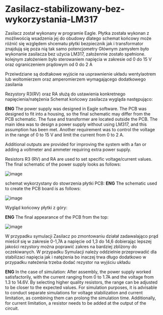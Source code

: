 # Zasilacz-stabilizowany-bez-wykorzystania-LM317
Zasilacz został wykonany w programie Eagle.
Płytka została wykonan z możliwością wsadzenia jej do obudowy dlatego schemat końcowy może różnić się względem shcematu płytki
bezpiecznik jak i transformator znajdują się poza nią tak samo potencjometry
Głównym zamysłem było wykonanie zasilacza bez użycia LM317, założennie zostało spełnione.
kolejnym założeniem było sterowaniem napięcia w zakresie od 0 do 15 V oraz ograniczeniem prądowym od 0 do 2 A 

Przeiwdziane są dodtakowe wyjście na usprawnienie układu wentylaotrem lub woltomierzem oraz amperomierzem wymagającego dodatkowego zasilania

Rezystory R3(RV) oraz RA służą do ustawienia konkretnego napięcienia/natężenia
Schemat końcowy zasilacza wygląda następująco:

**ENG**
The power supply was designed in Eagle software. The PCB was designed to fit into a housing, so the final schematic may differ from the PCB schematic. The fuse and transformer are located outside the PCB. The main idea was to design a power supply without using LM317, and this assumption has been met. Another requirement was to control the voltage in the range of 0 to 15 V and limit the current from 0 to 2 A.

Additional outputs are provided for improving the system with a fan or adding a voltmeter and ammeter requiring extra power supply.

Resistors R3 (RV) and RA are used to set specific voltage/current values. The final schematic of the power supply looks as follows:

![image](https://github.com/Ptakoninja/Zasilacz-stabilizowany-bez-LM317/assets/164054955/8095e5de-0841-49d7-81fb-665919786744)

schemat wykorzystany do stowrzenia płytki PCB:
**ENG**
The schematic used to create the PCB board is as follows:

![image](https://github.com/Ptakoninja/Zasilacz-stabilizowany-bez-LM317/assets/164054955/44ce08ce-32f7-44fa-8efb-628d72433dcb)

Wygląd końcowy płytki z góry:

**ENG**
The final appearance of the PCB from the top:

![image](https://github.com/Ptakoninja/Zasilacz-stabilizowany-bez-LM317/assets/164054955/34817ba8-f4ef-425c-806d-ee9e7ff4a54f)

W przypadku symulacji 
Zasilacz po zmontowaniu działał zadawalająco prąd mieścił się w zakresie 0-1,7A a napięcie od 1,3 do 14,6 dobierając lepszej jakości rezystory można poprawić zakres na bardziej zbliżony do oczekiwanych.
W przypadku Symulacji należy oddzielnie przeprowadić dla stabilizaci  napięcia jak i natężenia bo inaczej trwa długo
dodatkowo w przypadku nateżenia trzeba dodać rezystor na wyjściu układu

**ENG**
In the case of simulation:
After assembly, the power supply worked satisfactorily, with the current ranging from 0 to 1.7A and the voltage from 1.3 to 14.6V. By selecting higher quality resistors, the range can be adjusted to be closer to the expected values.
For simulation purposes, it is advisable to conduct separate simulations for voltage stabilization and current limitation, as combining them can prolong the simulation time. Additionally, for current limitation, a resistor needs to be added at the output of the circuit.
